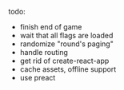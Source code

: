 todo:
- finish end of game
- wait that all flags are loaded
- randomize "round's paging"
- handle routing
- get rid of create-react-app
- cache assets, offline support
- use preact
